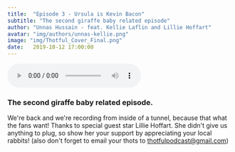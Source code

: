 ```yaml
---
title:  "Episode 3 - Ursula is Kevin Bacon"
subtitle: "The second giraffe baby related episode"
author: "Unnas Hussain - feat. Kellie Laflin and Lillie Hoffart"
avatar: "img/authors/unnas-kellie.png"
image: "img/Thotful_Cover_Final.png"
date:   2019-10-12 17:00:00
---
```


<audio controls="controls">
<source type="audio/mpeg" url="http://feeds.soundcloud.com/stream/694950112-thotfulpodcast-episode-3-ursula-is-kevin-bacon-1.mp3" length="33460522"></source>
	<p>Episode3</p>
</audio>

### The second giraffe baby related episode.
We're back and we're recording from inside of a tunnel, because that what the fans want!
Thanks to special guest star Lillie Hoffart. She didn't give us anything to plug, so show her your support by appreciating your local rabbits!
(also don't forget to email your thots to thotfulpodcast@gmail.com)